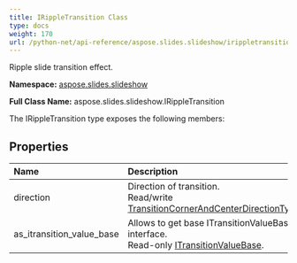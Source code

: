 ```yaml
---
title: IRippleTransition Class
type: docs
weight: 170
url: /python-net/api-reference/aspose.slides.slideshow/irippletransition/
---
```


Ripple slide transition effect.

**Namespace:** [aspose.slides.slideshow](/slides/python-net/api-reference/aspose.slides.slideshow/)

**Full Class Name:** aspose.slides.slideshow.IRippleTransition



The IRippleTransition type exposes the following members:
## **Properties**
|**Name**|**Description**|
| :- | :- |
|direction|Direction of transition.<br/>            Read/write [TransitionCornerAndCenterDirectionType](/slides/python-net/api-reference/aspose.slides.slideshow/transitioncornerandcenterdirectiontype/).|
|as_itransition_value_base|Allows to get base ITransitionValueBase interface.<br/>            Read-only [ITransitionValueBase](/slides/python-net/api-reference/aspose.slides.slideshow/itransitionvaluebase/).|
